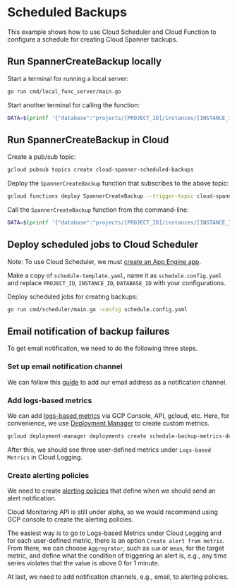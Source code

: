 # Scheduled Backups

This example shows how to use Cloud Scheduler and Cloud Function to configure
a schedule for creating Cloud Spanner backups.

## Run SpannerCreateBackup locally

Start a terminal for running a local server:

```bash
go run cmd/local_func_server/main.go
```

Start another terminal for calling the function:

```bash
DATA=$(printf '{"database":"projects/[PROJECT_ID]/instances/[INSTANCE_ID]/databases/[DATABASE_ID]", "expire": "6h"}'|base64) && curl --data '{"data":"'$DATA'"}' localhost:8080
```

## Run SpannerCreateBackup in Cloud

Create a pub/sub topic:

```bash
gcloud pubsub topics create cloud-spanner-scheduled-backups
```

Deploy the `SpannerCreateBackup` function that subscribes to the above topic:

```bash
gcloud functions deploy SpannerCreateBackup --trigger-topic cloud-spanner-scheduled-backups --runtime go113
```

Call the `SpannerCreateBackup` function from the command-line:

```bash
DATA=$(printf '{"database":"projects/[PROJECT_ID]/instances/[INSTANCE_ID]/databases/[DATABASE_ID]", "expire": "6h"}'|base64) && gcloud functions call SpannerCreateBackup --data '{"data":"'$DATA'"}'
```

## Deploy scheduled jobs to Cloud Scheduler

Note: To use Cloud Scheduler, we must [create an App Engine app](https://cloud.google.com/scheduler/docs#supported_regions).

Make a copy of `schedule-template.yaml`, name it as `schedule.config.yaml` and
replace `PROJECT_ID`, `INSTANCE_ID`, `DATABASE_ID` with your configurations.

Deploy scheduled jobs for creating backups:

```bash
go run cmd/scheduler/main.go -config schedule.config.yaml
```

## Email notification of backup failures

To get email notification, we need to do the following three steps.

### Set up email notification channel

We can follow this [guide](https://cloud.google.com/monitoring/support/notification-options#email)
to add our email address as a notification channel.

### Add logs-based metrics

We can add [logs-based metrics](https://cloud.google.com/logging/docs/logs-based-metrics/)
via GCP Console, API, gcloud, etc. Here, for convenience, we use
[Deployment Manager](https://cloud.google.com/deployment-manager/docs/quickstart)
to create custom metrics.

```bash
gcloud deployment-manager deployments create schedule-backup-metrics-deployment --config resources.yaml
```

After this, we should see three user-defined metrics under `Logs-based Metrics`
in Cloud Logging.

### Create alerting policies

We need to create [alerting policies](https://cloud.google.com/monitoring/alerts)
that define when we should send an alert notification.

Cloud Monitoring API is still under alpha, so we would recommend using GCP
console to create the alerting policies.

The easiest way is to go to Logs-based Metrics under Cloud Logging and for each
user-defined metric, there is an option `Create alert from metric`. From there,
we can choose `Aggregrator`, such as `sum` or `mean`, for the target metric, and
define what the condition of triggering an alert is, e.g., any time series
violates that the value is above 0 for 1 minute.

At last, we need to add notification channels, e.g., email, to alerting
policies.
